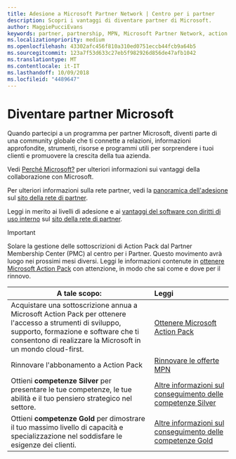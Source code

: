```yaml
---
title: Adesione a Microsoft Partner Network | Centro per i partner
description: Scopri i vantaggi di diventare partner di Microsoft.
author: MaggiePucciEvans
keywords: partner, partnership, MPN, Microsoft Partner Network, action pack, sottoscrizione di action pack, vantaggi, vantaggi MPN, adesione, silver, gold, competenze
ms.localizationpriority: medium
ms.openlocfilehash: 43302afc456f810a310ed0751eccb44fcb9a64b5
ms.sourcegitcommit: 123a7f53d633c27eb5f982926d856de47afb1042
ms.translationtype: MT
ms.contentlocale: it-IT
ms.lasthandoff: 10/09/2018
ms.locfileid: "4489647"
---
```

# <a name="partner-with-microsoft"></a>Diventare partner Microsoft

Quando partecipi a un programma per partner Microsoft, diventi parte di una community globale che ti connette a relazioni, informazioni approfondite, strumenti, risorse e programmi utili per sorprendere i tuoi clienti e promuovere la crescita della tua azienda. 

Vedi [Perché Microsoft?](https://partner.microsoft.com/business-opportunities/why-microsoft) per ulteriori informazioni sui vantaggi della collaborazione con Microsoft. 

Per ulteriori informazioni sulla rete partner, vedi la [panoramica dell'adesione](https://partner.microsoft.com/membership) sul [sito della rete di partner](https://partner.microsoft.com). 

Leggi in merito ai livelli di adesione e ai [vantaggi del software con diritti di uso interno](https://partner.microsoft.com/membership/internal-use-software) sul [sito della rete di partner](https://partner.microsoft.com). 

>[!IMPORTANT]
>Solare la gestione delle sottoscrizioni di Action Pack dal Partner Membership Center (PMC) al centro per i Partner. Questo movimento avrà luogo nei prossimi mesi diversi. Leggi le informazioni contenute in [ottenere Microsoft Action Pack](mpn-get-action-pack.md) con attenzione, in modo che sai come e dove per il rinnovo.  

|**A tale scopo:**   |**Leggi**   |
|-----------------|:---------------------------|
|Acquistare una sottoscrizione annua a Microsoft Action Pack per ottenere l'accesso a strumenti di sviluppo, supporto, formazione e software che ti consentono di realizzare la Microsoft in un mondo cloud-first. | [Ottenere Microsoft Action Pack](mpn-get-action-pack.md)|
|Rinnovare l'abbonamento a Action Pack   |[Rinnovare le offerte MPN](renew-mpn-offers.md)|
|Ottieni **competenze Silver** per presentare le tue competenze, le tue abilità e il tuo pensiero strategico nel settore.|[Altre informazioni sul conseguimento delle competenze Silver](https://partner.microsoft.com/membership/competencies)|
|Ottieni **competenze Gold** per dimostrare il tuo massimo livello di capacità e specializzazione nel soddisfare le esigenze dei clienti. |[Altre informazioni sul conseguimento delle competenze Gold](https://partner.microsoft.com/membership/competencies)|




